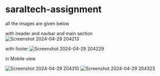 # saraltech-assignment

all the images are given below 


with header and navbar and main section 
![Screenshot 2024-04-29 204213](https://github.com/chetan791/saraltech-assignment/assets/118180630/ff483ac5-fcfd-4192-9f57-b07f7481cd89)


with footer
![Screenshot 2024-04-29 204229](https://github.com/chetan791/saraltech-assignment/assets/118180630/259f4f21-0edc-415c-9ade-056c28302db9)

in Mobile view


![Screenshot 2024-04-29 204310](https://github.com/chetan791/saraltech-assignment/assets/118180630/6ef3b77b-77a7-4650-8d33-23020f41a6f1)
![Screenshot 2024-04-29 204323](https://github.com/chetan791/saraltech-assignment/assets/118180630/8971aa57-35af-4d76-b11c-917e91041de8)
